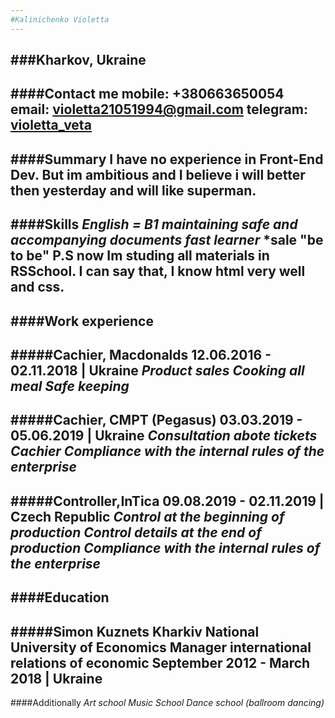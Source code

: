 ```yaml
---
#Kalinichenko Violetta
---
```

###Kharkov, Ukraine
---
####Contact me
mobile: +380663650054
email: violetta21051994@gmail.com
telegram: [violetta_veta](tlgg.ru/violetta_veta)
---
####Summary
I have no experience in Front-End Dev. But im ambitious and I believe i will better then yesterday and will like superman.
---
####Skills
*English = B1*
*maintaining safe and accompanying documents*
*fast learner*
*sale "be to be"
P.S now Im studing all materials in RSSchool. I can say that, I know html very well and css.
---
####Work experience
---
#####Cachier, Macdonalds
12.06.2016 - 02.11.2018 | Ukraine
*Product sales*
*Cooking all meal*
*Safe keeping*
---
#####Cachier, CMPT (Pegasus)
03.03.2019 - 05.06.2019 | Ukraine
*Consultation abote tickets*
*Cachier*
*Compliance with the internal rules of the enterprise*
---
#####Controller,InTica
09.08.2019 - 02.11.2019 | Czech Republic
*Control at the beginning of production*
*Control details at the end of production*
*Compliance with the internal rules of the enterprise*
---
####Education
---
#####Simon Kuznets Kharkiv National University of Economics
Manager international relations of economic
September 2012 - March 2018 | Ukraine
---
####Additionally
*Art school*
*Music School*
*Dance school (ballroom dancing)*
